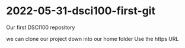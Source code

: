 # 2022-05-31-dsci100-first-git

Our first DSCI100 repository

we can clone our project down into our home folder
Use the https URL